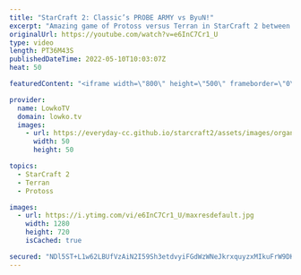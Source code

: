 ```yaml
---
title: "StarCraft 2: Classic’s PROBE ARMY vs ByuN!"
excerpt: "Amazing game of Protoss versus Terran in StarCraft 2 between Classic and ByuN. While Classic can build up his ultimate Protoss deathball, ByuN refuses to lose to it because of ridiculously good micro.  Early morning StarCraft (video from 2013): https://youtu.be/9_8gR2crUw0  Support my work on Patreon:"
originalUrl: https://youtube.com/watch?v=e6InC7Cr1_U
type: video
length: PT36M43S
publishedDateTime: 2022-05-10T10:03:07Z
heat: 50

featuredContent: "<iframe width=\"800\" height=\"500\" frameborder=\"0\" src=\"https://www.youtube.com/embed/e6InC7Cr1_U\" allow=\"accelerometer; autoplay; encrypted-media; gyroscope; picture-in-picture\" allowfullscreen></iframe>"

provider:
  name: LowkoTV
  domain: lowko.tv
  images:
    - url: https://everyday-cc.github.io/starcraft2/assets/images/organizations/lowko.tv-50x50.jpg
      width: 50
      height: 50

topics:
  - StarCraft 2
  - Terran
  - Protoss

images:
  - url: https://i.ytimg.com/vi/e6InC7Cr1_U/maxresdefault.jpg
    width: 1280
    height: 720
    isCached: true

secured: "NDl5ST+L1w62LBUfVzAiN2I59Sh3etdvyiFGdWzWNeJkrxquyzxMIkuFrW9DKkanM0MO4xOg6nNNeitodkImljDu673taX45l7l81/9g5qSRhMry5wT1OpNapeCdb/xNGpV7axHk/Amwiw6jykxqdD5AQPEbh4gHaGPh+9H/XIRzqhAgc07/t1+UUiWEX+RaweQHSV2uQR5U6ET7cq3ofneXSX8Gt+ekhikRuWljzB40GeSkQstp0H8gQlLahawsSVcvB+HaoY1qyJhbpiCLUNbx3P6DwV6CpPAN1jB02I3LyQAG623897+0IEqcFp9obe7CroMCA4mBqTaD7gp43lkK4dMfvCJY4EQ3ffNrp0iLpzR6XFpbQMO+A61HqPSNd9no/dYaeJ2jolBLvwKkcP1uew6WANd6DcQcXC07iuo=;QdRw7wTDT7F7IPmm2igBqg=="
---
```


